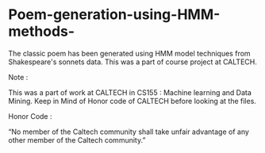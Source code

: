 # Poem-generation-using-HMM-methods-
The classic poem has been generated using HMM model techniques from Shakespeare's sonnets data. This was a part of course project at CALTECH.  

Note :

This was a part of work at CALTECH in CS155 : Machine learning and Data Mining. Keep in Mind of Honor code of CALTECH before looking at the files.

Honor Code :

“No member of the Caltech community shall take unfair advantage of any other member of the Caltech community.”
